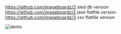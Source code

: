 https://github.com/imageboardz/2  sled db  version
https://github.com/imageboardz/2  json flatfile version
https://github.com/imageboardz/3  csv flatfile version


![demo](https://github.com/user-attachments/assets/313e88d8-0cdb-4246-b63f-e41d3aae81ca)
